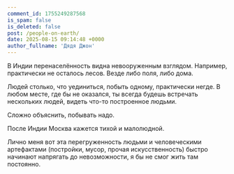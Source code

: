 ```yaml
---
comment_id: 1755249287568
is_spam: false
is_deleted: false
post: /people-on-earth/
date: 2025-08-15 09:14:48 +0000
author_fullname: 'Дядя Джон'
---
```


В Индии перенаселённость видна невооруженным взглядом. Например, практически не осталось лесов. Везде либо поля, либо дома.

Людей столько, что уединиться, побыть одному, практически негде. В любом месте, где бы не оказался, ты всегда будешь встречать нескольких людей, видеть что-то построенное людьми.

Сложно объяснить, побывать надо.

После Индии Москва кажется тихой и малолюдной.

Лично меня вот эта перегруженность людьми и человеческими артефактами (постройки, мусор, прочая искусственность) быстро начинают напрягать до невозможности, я бы не смог жить там постоянно.
